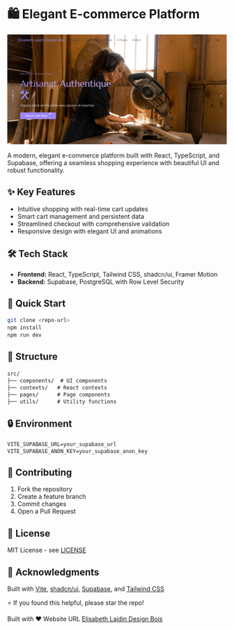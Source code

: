 # 🛍️ Elegant E-commerce Platform

![Artisanat Authentique](/public/lovable-uploads/730946d7-d2d8-47f0-bd14-8abc6c16e36c.png)

A modern, elegant e-commerce platform built with React, TypeScript, and Supabase, offering a seamless shopping experience with beautiful UI and robust functionality.

## ✨ Key Features
- Intuitive shopping with real-time cart updates
- Smart cart management and persistent data
- Streamlined checkout with comprehensive validation
- Responsive design with elegant UI and animations

## 🛠️ Tech Stack
- **Frontend:** React, TypeScript, Tailwind CSS, shadcn/ui, Framer Motion
- **Backend:** Supabase, PostgreSQL with Row Level Security

## 🚀 Quick Start
```bash
git clone <repo-url>
npm install
npm run dev
```

## 📝 Structure
```
src/
├── components/  # UI components
├── contexts/   # React contexts
├── pages/      # Page components
├── utils/      # Utility functions
```

## 🔒 Environment
```env
VITE_SUPABASE_URL=your_supabase_url
VITE_SUPABASE_ANON_KEY=your_supabase_anon_key
```

## 🤝 Contributing
1. Fork the repository
2. Create a feature branch
3. Commit changes
4. Open a Pull Request

## 📜 License
MIT License - see [LICENSE](LICENSE)

## 🙏 Acknowledgments
Built with [Vite](https://vitejs.dev/), [shadcn/ui](https://ui.shadcn.com/), [Supabase](https://supabase.com/), and [Tailwind CSS](https://tailwindcss.com/)

⭐️ If you found this helpful, please star the repo!

Built with ❤️ Website URL [Elisabeth Laidin Design Bois](https://woodcraftstore.netlify.app/)
